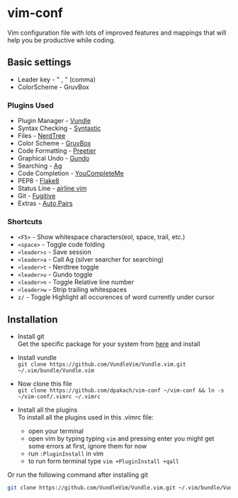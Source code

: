 # vim-conf

Vim configuration file with lots of improved features and mappings that will help you be productive while coding.

## Basic settings
- Leader key - " , " (comma)
- ColorScheme - GruvBox

### Plugins Used
- Plugin Manager - [Vundle](https://github.com/VundleVim/Vundle.vim)
- Syntax Checking - [Syntastic](https://github.com/vim-syntastic/syntastic)
- Files - [NerdTree](https://github.com/scrooloose/nerdtree)
- Color Scheme - [GruvBox](https://github.com/morhetz/gruvbox)
- Code Formatting - [Preetier](https://github.com/prettier/vim-prettier)
- Graphical Undo - [Gundo](https://github.com/sjl/gundo.vim)
- Searching - [Ag](https://github.com/rking/ag.vim)
- Code Completion - [YouCompleteMe](https://valloric.github.io/YouCompleteMe/)
- PEP8 - [Flake8](https://github.com/nvie/vim-flake8)
- Status Line - [airline vim](https://github.com/vim-airline/vim-airline)
- Git - [Fugitive](https://github.com/tpope/vim-fugitive)
- Extras - [Auto Pairs](https://github.com/jiangmiao/auto-pairs)

### Shortcuts
- `<F5>` - Show whitespace characters(eol, space, trail, etc.)
- `<space>` - Toggle code folding
- `<leader>s` - Save session
- `<leader>a` - Call Ag (silver searcher for searching)
- `<leader>t` - Nerdtree toggle
- `<leader>u` - Gundo toggle
- `<leader>n` - Toggle Relative line number
- `<leader>w` - Strip trailing whitespaces
- `z/` - Toggle Highlight all occurences of word currently under cursor

## Installation

- Install git<br/>
  Get the specific package for your system from [here](https://git-scm.com/downloads) and install

- Install vundle<br/>
  `git clone https://github.com/VundleVim/Vundle.vim.git ~/.vim/bundle/Vundle.vim`

- Now clone this file<br/>
  `git clone https://github.com/dpakach/vim-conf ~/vim-conf && ln -s ~/vim-conf/.vimrc ~/.vimrc`

- Install all the plugins<br/>
  To install all the plugins used in this .vimrc file:
  - open your terminal
  - open vim by typing typing `vim` and pressing enter
    you might get some errors at first, ignore them for now
  - run `:PluginInstall` in vim
  - to run form terminal type `vim +PluginInstall +qall`

Or run the following command after installing git
  ``` bash
git clone https://github.com/VundleVim/Vundle.vim.git ~/.vim/bundle/Vundle.vim && git clone https://github.com/dpakach/vim-conf ~/vim-conf && ln -s ~/vim-conf/.vimrc ~/.vimrc && vim +PluginInstall +qall
```

